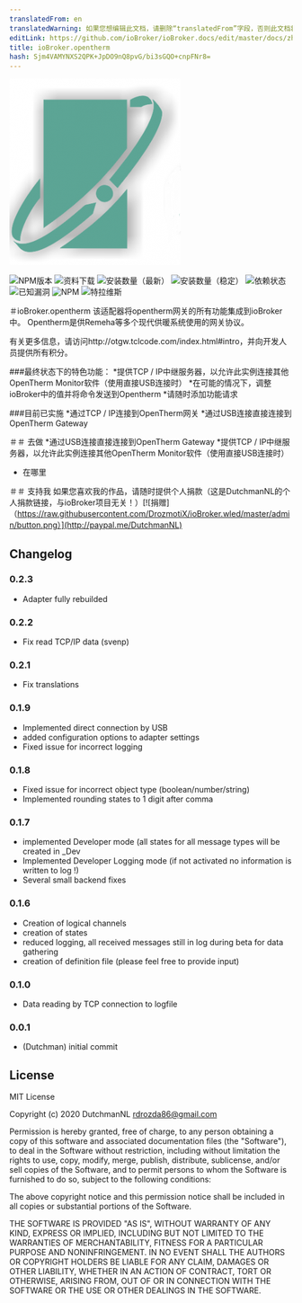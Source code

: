 ```yaml
---
translatedFrom: en
translatedWarning: 如果您想编辑此文档，请删除“translatedFrom”字段，否则此文档将再次自动翻译
editLink: https://github.com/ioBroker/ioBroker.docs/edit/master/docs/zh-cn/adapterref/iobroker.opentherm/README.md
title: ioBroker.opentherm
hash: Sjm4VAMYNXS2QPK+JpDO9nQ8pvG/bi3sGQO+cnpFNr8=
---
```

![标识](../../../en/adapterref/iobroker.opentherm/admin/opentherm.png)

![NPM版本](http://img.shields.io/npm/v/iobroker.opentherm.svg)
![资料下载](https://img.shields.io/npm/dm/iobroker.opentherm.svg)
![安装数量（最新）](http://iobroker.live/badges/opentherm-installed.svg)
![安装数量（稳定）](http://iobroker.live/badges/opentherm-stable.svg)
![依赖状态](https://img.shields.io/david/DrozmotiX/ioBroker.opentherm.svg)
![已知漏洞](https://snyk.io/test/github/DrozmotiX/ioBroker.opentherm/badge.svg)
![NPM](https://nodei.co/npm/ioBroker.opentherm.png?downloads=true)
![特拉维斯](http://img.shields.io/travis/DrozmotiX/iobroker.opentherm/master.svg)

＃ioBroker.opentherm
该适配器将opentherm网关的所有功能集成到ioBroker中。
Opentherm是供Remeha等多个现代供暖系统使用的网关协议。

有关更多信息，请访问http://otgw.tclcode.com/index.html#intro，并向开发人员提供所有积分。

###最终状态下的特色功能：
*提供TCP / IP中继服务器，以允许此实例连接其他OpenTherm Monitor软件（使用直接USB连接时）
*在可能的情况下，调整ioBroker中的值并将命令发送到Opentherm
*请随时添加功能请求

###目前已实施
*通过TCP / IP连接到OpenTherm网关
*通过USB连接直接连接到OpenTherm Gateway

＃＃ 去做
*通过USB连接直接连接到OpenTherm Gateway
*提供TCP / IP中继服务器，以允许此实例连接其他OpenTherm Monitor软件（使用直接USB连接时）
* 在哪里

＃＃ 支持我
如果您喜欢我的作品，请随时提供个人捐款（这是DutchmanNL的个人捐款链接，与ioBroker项目无关！）[![捐赠]（https://raw.githubusercontent.com/DrozmotiX/ioBroker.wled/master/admin/button.png）](http://paypal.me/DutchmanNL)

## Changelog

### 0.2.3
* Adapter fully rebuilded

### 0.2.2
* Fix read TCP/IP data (svenp)

### 0.2.1
* Fix translations

### 0.1.9
* Implemented direct connection by USB
* added configuration options to adapter settings
* Fixed issue for incorrect logging

### 0.1.8
* Fixed issue for incorrect object type (boolean/number/string)
* Implemented rounding states to 1 digit after comma

### 0.1.7
* implemented Developer mode (all states for all message types will be created in _Dev
* Implemented Developer Logging mode (if not activated no information is written to log !)
* Several small backend fixes

### 0.1.6
* Creation of logical channels
* creation of states
* reduced logging, all received messages still in log during beta for data gathering
* creation of definition file (please feel free to provide input)

### 0.1.0
* Data reading by TCP connection to logfile 

### 0.0.1
* (Dutchman) initial commit

## License
MIT License

Copyright (c) 2020 DutchmanNL <rdrozda86@gmail.com>

Permission is hereby granted, free of charge, to any person obtaining a copy
of this software and associated documentation files (the "Software"), to deal
in the Software without restriction, including without limitation the rights
to use, copy, modify, merge, publish, distribute, sublicense, and/or sell
copies of the Software, and to permit persons to whom the Software is
furnished to do so, subject to the following conditions:

The above copyright notice and this permission notice shall be included in all
copies or substantial portions of the Software.

THE SOFTWARE IS PROVIDED "AS IS", WITHOUT WARRANTY OF ANY KIND, EXPRESS OR
IMPLIED, INCLUDING BUT NOT LIMITED TO THE WARRANTIES OF MERCHANTABILITY,
FITNESS FOR A PARTICULAR PURPOSE AND NONINFRINGEMENT. IN NO EVENT SHALL THE
AUTHORS OR COPYRIGHT HOLDERS BE LIABLE FOR ANY CLAIM, DAMAGES OR OTHER
LIABILITY, WHETHER IN AN ACTION OF CONTRACT, TORT OR OTHERWISE, ARISING FROM,
OUT OF OR IN CONNECTION WITH THE SOFTWARE OR THE USE OR OTHER DEALINGS IN THE
SOFTWARE.